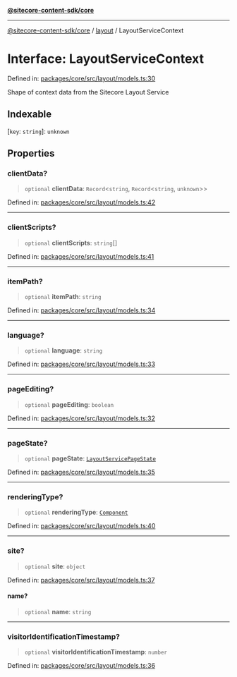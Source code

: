 [**@sitecore-content-sdk/core**](../../README.md)

***

[@sitecore-content-sdk/core](../../README.md) / [layout](../README.md) / LayoutServiceContext

# Interface: LayoutServiceContext

Defined in: [packages/core/src/layout/models.ts:30](https://github.com/Sitecore/xmc-jss-dev/blob/643e3fe82af3b30800fd4ecaa7f98eb7f13d1ef6/packages/core/src/layout/models.ts#L30)

Shape of context data from the Sitecore Layout Service

## Indexable

\[`key`: `string`\]: `unknown`

## Properties

### clientData?

> `optional` **clientData**: `Record`\<`string`, `Record`\<`string`, `unknown`\>\>

Defined in: [packages/core/src/layout/models.ts:42](https://github.com/Sitecore/xmc-jss-dev/blob/643e3fe82af3b30800fd4ecaa7f98eb7f13d1ef6/packages/core/src/layout/models.ts#L42)

***

### clientScripts?

> `optional` **clientScripts**: `string`[]

Defined in: [packages/core/src/layout/models.ts:41](https://github.com/Sitecore/xmc-jss-dev/blob/643e3fe82af3b30800fd4ecaa7f98eb7f13d1ef6/packages/core/src/layout/models.ts#L41)

***

### itemPath?

> `optional` **itemPath**: `string`

Defined in: [packages/core/src/layout/models.ts:34](https://github.com/Sitecore/xmc-jss-dev/blob/643e3fe82af3b30800fd4ecaa7f98eb7f13d1ef6/packages/core/src/layout/models.ts#L34)

***

### language?

> `optional` **language**: `string`

Defined in: [packages/core/src/layout/models.ts:33](https://github.com/Sitecore/xmc-jss-dev/blob/643e3fe82af3b30800fd4ecaa7f98eb7f13d1ef6/packages/core/src/layout/models.ts#L33)

***

### pageEditing?

> `optional` **pageEditing**: `boolean`

Defined in: [packages/core/src/layout/models.ts:32](https://github.com/Sitecore/xmc-jss-dev/blob/643e3fe82af3b30800fd4ecaa7f98eb7f13d1ef6/packages/core/src/layout/models.ts#L32)

***

### pageState?

> `optional` **pageState**: [`LayoutServicePageState`](../enumerations/LayoutServicePageState.md)

Defined in: [packages/core/src/layout/models.ts:35](https://github.com/Sitecore/xmc-jss-dev/blob/643e3fe82af3b30800fd4ecaa7f98eb7f13d1ef6/packages/core/src/layout/models.ts#L35)

***

### renderingType?

> `optional` **renderingType**: [`Component`](../enumerations/RenderingType.md#component)

Defined in: [packages/core/src/layout/models.ts:40](https://github.com/Sitecore/xmc-jss-dev/blob/643e3fe82af3b30800fd4ecaa7f98eb7f13d1ef6/packages/core/src/layout/models.ts#L40)

***

### site?

> `optional` **site**: `object`

Defined in: [packages/core/src/layout/models.ts:37](https://github.com/Sitecore/xmc-jss-dev/blob/643e3fe82af3b30800fd4ecaa7f98eb7f13d1ef6/packages/core/src/layout/models.ts#L37)

#### name?

> `optional` **name**: `string`

***

### visitorIdentificationTimestamp?

> `optional` **visitorIdentificationTimestamp**: `number`

Defined in: [packages/core/src/layout/models.ts:36](https://github.com/Sitecore/xmc-jss-dev/blob/643e3fe82af3b30800fd4ecaa7f98eb7f13d1ef6/packages/core/src/layout/models.ts#L36)
